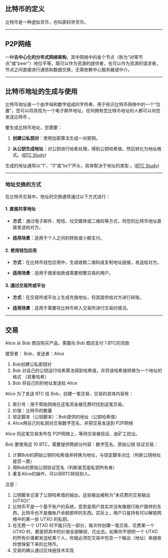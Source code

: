 ## 比特币的定义

比特币是一种虚拟货币，也叫密码学货币。

---
## P2P网络

一种**去中心化的分布式网络架构**，其中网络中的各个节点（称为“对等节点”或“peer”）地位平等，既可以作为资源的提供者，也可以作为资源的请求者，节点之间直接进行通信和数据交换，无需依赖中心服务器或中介。


---

## 比特币地址的生成与使用

比特币地址是一个由字母和数字组成的字符串，用于标识比特币网络中的一个“位置”。您可以将其视为一个电子邮件地址，任何拥有您比特币地址的人都可以向您发送比特币 。

要生成比特币地址，您需要：

1. **创建公私钥对**：使用加密算法生成一对密钥。
    
2. **从公钥生成地址**：对公钥进行哈希处理，得到公钥哈希值，然后转化为地址格式。([BTC Study](https://www.btcstudy.org/2022/09/29/how-does-a-bitcoin-transaction-actually-work/?utm_source=chatgpt.com "比特币交易工作原理简介"))
    

生成的地址通常以“1”、“3”或“bc1”开头，具体取决于地址的类型 。([BTC Study](https://www.btcstudy.org/2022/09/29/how-does-a-bitcoin-transaction-actually-work/?utm_source=chatgpt.com "比特币交易工作原理简介"))

---

### 地址交换的方式

在比特币交易中，地址的交换通常通过以下方式进行：

#### 1. **直接共享地址**

- **方式**：通过电子邮件、短信、社交媒体或二维码等方式，将您的比特币地址直接发送给对方。
    
- **适用场景**：适用于个人之间的转账或小额支付。
    

#### 2. **使用钱包应用**

- **方式**：在比特币钱包应用中，生成收款二维码或复制地址链接，发送给对方。
    
- **适用场景**：适用于商家收款或需要频繁交易的用户。
    

#### 3. **通过交易所或平台**

- **方式**：在交易所或平台上生成充值地址，将其提供给对方进行转账。
    
- **适用场景**：适用于需要将比特币转入交易所进行交易的情况。


---
## 交易

Alice 从 Bob 商店购买产品，需要向 Bob 商店支付 1 BTC的货款

接受者： Bob，发送者：Alice

1. Bob创建公私密钥对
2. Bob 对自己的公钥运行哈希算法得到哈希值，并将该哈希值转换为一个地址的格式 （双重哈希）
3. Bob 将自己的的地址发送给 Alice

Alice 为了发送 BTC 给 Bob，创建一笔交易，交易的具体内容有：

1. 索引号：用于帮助网络在这笔资金被花费时找到这笔交易。
2. 价值：比特币的数量
3. 锁定脚本（公钥脚本）：Bob提供的地址（公钥哈希值）
4. Alice用自己的私钥对交易数字签名，并把交易发送到 P2P网络

Alice 将这笔交易发布在 P2P网络上，等待交易被验证、由矿工挖出。


Bob 要使用这 10 BTC，需要提供两部分内容：数字签名、原始公钥
验证交易：
1. 计算Bob的原始公钥的哈希值并转换为地址，与锁定脚本对比（判断公钥地址是否一致）
2. 用Bob的原始公钥验证签名（判断是否是私钥所有者）
3. 重复Alice的操作，可以将BTC转给别人。


注意：
1. 公钥脚本记录了公钥哈希值的输出，这些输出被称为“未花费的交易输出(UTXO)”.
2. 比特币不是一个基于账户的系统，意思是用户其实并没有像银行账户那样的东西，比特币也不是像账户余额那样的东西。实际上，用户只是持有可以解锁网络中的某一些 UTXO 的私钥。
3. 在花费一个 UTXO 时不能只花一部分，每次你创建一笔交易、花费某一个 UTXO 时，都是把其中的价值全部解锁、花出去。如果你不想把一个 UTXO 的所有价值都发送给某个人，你就必须在交易中包含一个输出（地址）来接收你想保留下来的比特币。
4. 交易的确认通过区块链技术实现


